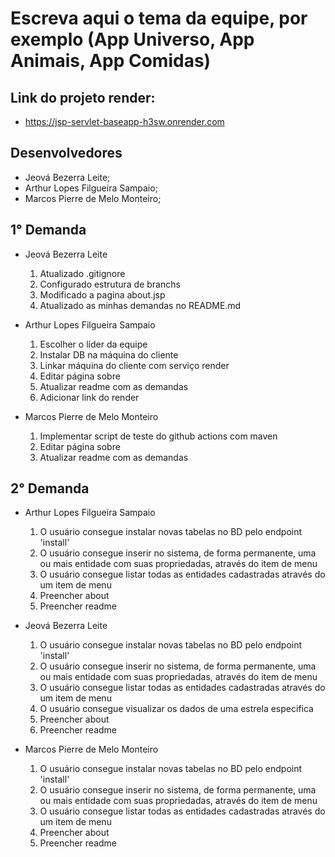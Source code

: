 # Escreva aqui o tema da equipe, por exemplo (App Universo, App Animais, App Comidas)

## Link do projeto render:
- https://jsp-servlet-baseapp-h3sw.onrender.com

## Desenvolvedores

- Jeová Bezerra Leite;
- Arthur Lopes Filgueira Sampaio;
- Marcos Pierre de Melo Monteiro;

## 1° Demanda

- Jeová Bezerra Leite
  1. Atualizado .gitignore
  2. Configurado estrutura de branchs
  3. Modificado a pagina about.jsp
  4. Atualizado as minhas demandas no README.md

- Arthur Lopes Filgueira Sampaio
  1. Escolher o líder da equipe
  2. Instalar DB na máquina do cliente
  3. Linkar máquina do cliente com serviço render
  4. Editar página sobre
  5. Atualizar readme com as demandas
  6. Adicionar link do render

- Marcos Pierre de Melo Monteiro
  1. Implementar script de teste do github actions com maven
  2. Editar página sobre
  3. Atualizar readme com as demandas

## 2° Demanda
- Arthur Lopes Filgueira Sampaio
  1. O usuário consegue instalar novas tabelas no BD pelo endpoint 'install'
  2. O usuário consegue inserir no sistema, de forma permanente, uma ou mais entidade com suas propriedadas, através do item de menu
  3. O usuário consegue listar todas as entidades cadastradas através do um item de menu
  4. Preencher about
  5. Preencher readme

- Jeová Bezerra Leite
  1. O usuário consegue instalar novas tabelas no BD pelo endpoint 'install'
  2. O usuário consegue inserir no sistema, de forma permanente, uma ou mais entidade com suas propriedadas, através do item de menu
  3. O usuário consegue listar todas as entidades cadastradas através do um item de menu
  4. O usuário consegue visualizar os dados de uma estrela especifica
  5. Preencher about
  6. Preencher readme

- Marcos Pierre de Melo Monteiro
  1. O usuário consegue instalar novas tabelas no BD pelo endpoint 'install'
  2. O usuário consegue inserir no sistema, de forma permanente, uma ou mais entidade com suas propriedadas, através do item de menu
  3. O usuário consegue listar todas as entidades cadastradas através do um item de menu
  4. Preencher about
  5. Preencher readme
